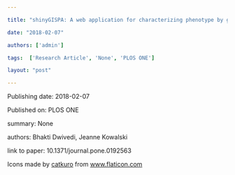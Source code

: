 ---
title: "shinyGISPA: A web application for characterizing phenotype by gene sets using multiple omics data combinations"
date: "2018-02-07"
authors: ['admin']
tags:  ['Research Article', 'None', 'PLOS ONE']
layout: "post"
---
Publishing date: 2018-02-07

Published on: PLOS ONE

summary: None

authors: Bhakti Dwivedi, Jeanne Kowalski

link to paper: 10.1371/journal.pone.0192563

Icons made by <a href="https://www.flaticon.com/free-icon/bookshelves_3576884" title="catkuro">catkuro</a> from <a href="https://www.flaticon.com/" title="Flaticon"> www.flaticon.com</a>